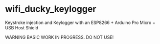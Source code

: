 # wifi_ducky_keylogger
Keystroke injection and Keylogger with an ESP8266 + Arduino Pro Micro + USB Host Shield

WARNING BASIC WORK IN PROGRESS. DO NOT USE!
